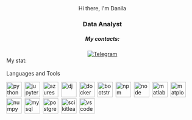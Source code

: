<div id= "header" align = "center"
    <h1>Hi there, I'm Danila</h1>
    <h3>Data Analyst</h3>
    <h5>My contacts:</h5>
</div>
<div id = 'socials' align = 'center'>
     <a href = "https://t.me/Dan_Hhh">
      <img src = "https://img.shields.io/badge/Telegram-blue?style=for-the-badge&logo=telegram&logoColor=white" alt = "Telegram" />
    </a>
</div>
My stat:
<div id="stat" align="center">
      <img src="http://github-profile-summary-cards.vercel.app/api/cards/profile-details?username=danila-nechaev&theme=github_dark" alt=""/>
      <img src="http://github-profile-summary-cards.vercel.app/api/cards/repos-per-language?username=danila-nechaev&theme=github_dark" alt=""/>
      <img src="http://github-profile-summary-cards.vercel.app/api/cards/stats?username=danila-nechaev&theme=github_dark" alt=""/>
</div>
Languages and Tools

<img src="https://cdn.jsdelivr.net/gh/devicons/devicon@latest/icons/python/python-original.svg" title= "python" width = "40" height = "40" />&nbsp;
<img src="https://cdn.jsdelivr.net/gh/devicons/devicon@latest/icons/jupyter/jupyter-original-wordmark.svg" title= "jupyter" width = "40" height = "40" />&nbsp;
<img src="https://cdn.jsdelivr.net/gh/devicons/devicon@latest/icons/azuresqldatabase/azuresqldatabase-original.svg" title= "azuresqldatabase"
    width = "40" height = "40" />&nbsp;
<img src="https://cdn.jsdelivr.net/gh/devicons/devicon@latest/icons/django/django-plain.svg" title= "dj"
    width = "40" height = "40" />&nbsp;
<img src="https://cdn.jsdelivr.net/gh/devicons/devicon@latest/icons/docker/docker-original.svg" title= "docker"
    width = "40" height = "40" />&nbsp;
<img src="https://cdn.jsdelivr.net/gh/devicons/devicon/icons/bootstrap/bootstrap-plain.svg" title="bootstrap" width="40" height="40"/>&nbsp;
<img src="https://cdn.jsdelivr.net/gh/devicons/devicon/icons/npm/npm-original-wordmark.svg" title="npm" width="40" height="40"/>&nbsp;
<img src="https://cdn.jsdelivr.net/gh/devicons/devicon/icons/nodejs/nodejs-original.svg" title="node" width="40" height="40"/>&nbsp;
<img src="https://cdn.jsdelivr.net/gh/devicons/devicon@latest/icons/matlab/matlab-original.svg" title= "matlab"
    width = "40" height = "40" />&nbsp;
<img src="https://cdn.jsdelivr.net/gh/devicons/devicon@latest/icons/matplotlib/matplotlib-original-wordmark.svg" title= "matplotlib"
    width = "40" height = "40" />&nbsp;
<img src="https://cdn.jsdelivr.net/gh/devicons/devicon@latest/icons/numpy/numpy-original-wordmark.svg" title= "numpy"
    width = "40" height = "40" />&nbsp;
<img src="https://cdn.jsdelivr.net/gh/devicons/devicon@latest/icons/mysql/mysql-plain-wordmark.svg" title= "mysql"
    width = "40" height = "40" />&nbsp;
<img src="https://cdn.jsdelivr.net/gh/devicons/devicon@latest/icons/postgresql/postgresql-original.svg" title= "postgresql"
    width = "40" height = "40" />&nbsp;
<img src="https://cdn.jsdelivr.net/gh/devicons/devicon@latest/icons/scikitlearn/scikitlearn-original.svg" title= "scikitlearn"
    width = "40" height = "40" />&nbsp;
<img src="https://cdn.jsdelivr.net/gh/devicons/devicon@latest/icons/vscode/vscode-original-wordmark.svg" title= "vscode"
    width = "40" height = "40" />&nbsp;

